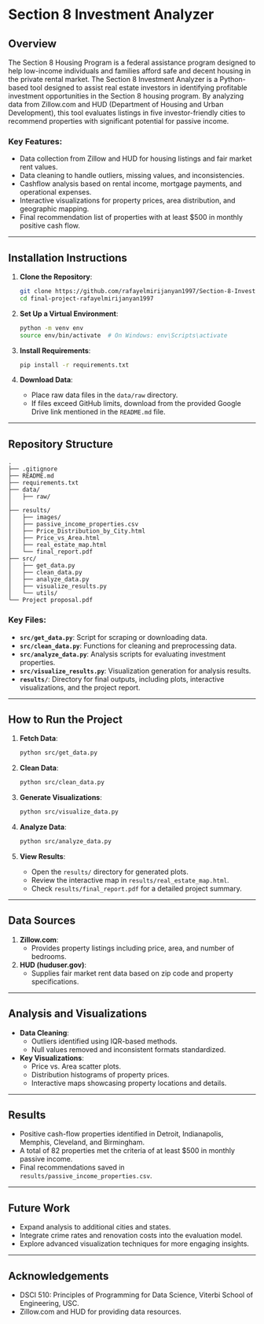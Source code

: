 
# Section 8 Investment Analyzer

## Overview

The Section 8 Housing Program is a federal assistance program designed to help low-income individuals and families afford safe and decent housing in the private rental market. 
The Section 8 Investment Analyzer is a Python-based tool designed to assist real estate investors in identifying profitable investment opportunities in the Section 8 housing program. By analyzing data from Zillow.com and HUD (Department of Housing and Urban Development), this tool evaluates listings in five investor-friendly cities to recommend properties with significant potential for passive income.

### Key Features:
- Data collection from Zillow and HUD for housing listings and fair market rent values.
- Data cleaning to handle outliers, missing values, and inconsistencies.
- Cashflow analysis based on rental income, mortgage payments, and operational expenses.
- Interactive visualizations for property prices, area distribution, and geographic mapping.
- Final recommendation list of properties with at least $500 in monthly positive cash flow.

---

## Installation Instructions

1. **Clone the Repository**:
   ```bash
   git clone https://github.com/rafayelmirijanyan1997/Section-8-Investment-Analyzer.git
   cd final-project-rafayelmirijanyan1997
   ```

2. **Set Up a Virtual Environment**:
   ```bash
   python -m venv env
   source env/bin/activate  # On Windows: env\Scripts\activate
   ```

3. **Install Requirements**:
   ```bash
   pip install -r requirements.txt
   ```

4. **Download Data**:
   - Place raw data files in the `data/raw` directory.
   - If files exceed GitHub limits, download from the provided Google Drive link mentioned in the `README.md` file.

---

## Repository Structure
```
.
├── .gitignore
├── README.md
├── requirements.txt
├── data/
│   ├── raw/
│   
├── results/
│   ├── images/
│   ├── passive_income_properties.csv
│   ├── Price_Distribution_by_City.html
│   ├── Price_vs_Area.html
│   ├── real_estate_map.html
│   └── final_report.pdf
├── src/
│   ├── get_data.py
│   ├── clean_data.py
│   ├── analyze_data.py
│   ├── visualize_results.py
│   └── utils/
└── Project proposal.pdf
```

### Key Files:
- **`src/get_data.py`**: Script for scraping or downloading data.
- **`src/clean_data.py`**: Functions for cleaning and preprocessing data.
- **`src/analyze_data.py`**: Analysis scripts for evaluating investment properties.
- **`src/visualize_results.py`**: Visualization generation for analysis results.
- **`results/`**: Directory for final outputs, including plots, interactive visualizations, and the project report.

---

## How to Run the Project

1. **Fetch Data**:
   ```bash
   python src/get_data.py
   ```

2. **Clean Data**:
   ```bash
   python src/clean_data.py
   ```

3. **Generate Visualizations**:
   ```bash
   python src/visualize_data.py
   ```

4. **Analyze Data**:
   ```bash
   python src/analyze_data.py
   ```

5. **View Results**:
   - Open the `results/` directory for generated plots.
   - Review the interactive map in `results/real_estate_map.html`.
   - Check `results/final_report.pdf` for a detailed project summary.

---

## Data Sources
1. **Zillow.com**:
   - Provides property listings including price, area, and number of bedrooms.
2. **HUD (huduser.gov)**:
   - Supplies fair market rent data based on zip code and property specifications.

---

## Analysis and Visualizations

- **Data Cleaning**:
  - Outliers identified using IQR-based methods.
  - Null values removed and inconsistent formats standardized.
- **Key Visualizations**:
  - Price vs. Area scatter plots.
  - Distribution histograms of property prices.
  - Interactive maps showcasing property locations and details.

---

## Results

- Positive cash-flow properties identified in Detroit, Indianapolis, Memphis, Cleveland, and Birmingham.
- A total of 82 properties met the criteria of at least $500 in monthly passive income.
- Final recommendations saved in `results/passive_income_properties.csv`.

---

## Future Work
- Expand analysis to additional cities and states.
- Integrate crime rates and renovation costs into the evaluation model.
- Explore advanced visualization techniques for more engaging insights.


---

## Acknowledgements
- DSCI 510: Principles of Programming for Data Science, Viterbi School of Engineering, USC.
- Zillow.com and HUD for providing data resources.

